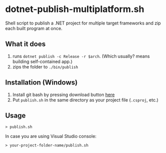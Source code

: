 # dotnet-publish-multiplatform.sh
Shell script to publish a .NET project for multiple target frameworks and zip each built program at once.
## What it does
1. runs `dotnet publish -c Release -r $arch`. (Which usually? means building self-contained app.) 
2. zips the folder to `./bin/publish`
## Installation (Windows)
1. Install git bash by pressing download button [here](https://gitforwindows.org/)
2. Put `publish.sh` in the same directory as your project file (`.csproj`, etc.)
## Usage
```shell
> publish.sh
```
In case you are using Visual Studio console:
```shell
> your-project-folder-name/publish.sh
```
